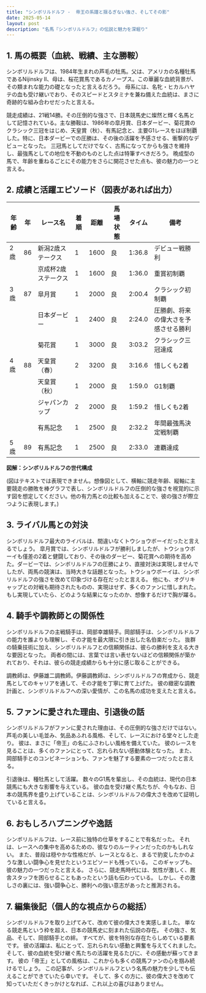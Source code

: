 ```yaml
---
title: "シンボリルドルフ -  帝王の系譜と揺るぎない強さ、そしてその影"
date: 2025-05-14
layout: post
description: "名馬『シンボリルドルフ』の伝説と魅力を深堀り"
---
```


## 1. 馬の概要（血統、戦績、主な勝鞍）

シンボリルドルフは、1984年生まれの芦毛の牡馬。父は、アメリカの名種牡馬であるNijinsky II、母は、桜花賞馬であるカノープス。この華麗な血統背景が、その類まれな能力の礎となったと言えるだろう。  母系には、名牝・ヒカルハヤテの血も受け継いでおり、そのスピードとスタミナを兼ね備えた血統は、まさに奇跡的な組み合わせだったと言える。

競走成績は、21戦14勝。その圧倒的な強さで、日本競馬史に燦然と輝く名馬として記憶されている。主な勝鞍は、1986年の皐月賞、日本ダービー、菊花賞のクラシック三冠をはじめ、天皇賞（秋）、有馬記念と、主要G1レースをほぼ制覇した。特に、日本ダービーでの圧勝は、その後の活躍を予感させる、衝撃的なデビューとなった。  三冠馬としてだけでなく、古馬になってからも強さを維持し、最強馬としての地位を不動のものとした点は特筆すべきだろう。  晩成型の馬で、年齢を重ねるごとにその能力をさらに開花させた点も、彼の魅力の一つと言える。


## 2. 成績と活躍エピソード（図表があれば出力）

| 年齢 | 年 | レース名                | 着順 | 距離 | 馬場状態 | タイム      | 備考                               |
|------|---|-------------------------|------|------|----------|-------------|------------------------------------|
| 2歳  | 86 | 新潟2歳ステークス         | 1    | 1600 | 良        | 1:36.8      | デビュー戦勝利                       |
|      |   | 京成杯2歳ステークス       | 1    | 1600 | 良        | 1:36.0      | 重賞初制覇                           |
| 3歳  | 87 | 皐月賞                  | 1    | 2000 | 良        | 2:00.4      | クラシック初制覇                     |
|      |   | 日本ダービー              | 1    | 2400 | 良        | 2:24.0      | 圧勝劇、将来の偉大さを予感させる勝利 |
|      |   | 菊花賞                  | 1    | 3000 | 良        | 3:03.2      | クラシック三冠達成                   |
| 4歳  | 88 | 天皇賞（春）              | 2    | 3200 | 良        | 3:16.6      | 惜しくも2着                           |
|      |   | 天皇賞（秋）              | 1    | 2000 | 良        | 1:59.0      | G1制覇                               |
|      |   | ジャパンカップ             | 2    | 2000 | 良        | 1:59.2      | 惜しくも2着                           |
|      |   | 有馬記念                | 1    | 2500 | 良        | 2:32.2      | 年間最強馬決定戦制覇                 |
| 5歳  | 89 | 有馬記念                | 1    | 2500 | 良        | 2:33.0      | 連覇達成                               |


**図解：シンボリルドルフの世代構成**

(図はテキストでは表現できません。想像図として、横軸に競走年齢、縦軸に主要競走の勝敗を棒グラフで表し、シンボリルドルフの圧倒的な強さを視覚的に示す図を想定してください。他の有力馬との比較も加えることで、彼の強さが際立つように表現します。)


## 3. ライバル馬との対決

シンボリルドルフ最大のライバルは、間違いなくトウショウボーイだったと言えるでしょう。  皐月賞では、シンボリルドルフが勝利しましたが、トウショウボーイも僅差の2着と健闘しており、その後のダービー、菊花賞への期待を高めた。ダービーでは、シンボリルドルフの圧勝により、直接対決は実現しませんでしたが、両馬の競演は、当時大きな話題となった。トウショウボーイは、シンボリルドルフの強さを改めて印象づける存在だったと言える。  他にも、オグリキャップとの対戦も期待されたものの、実現はせず、多くのファンに惜しまれた。もし実現していたら、どのような結果になったのか、想像するだけで胸が躍る。


## 4. 騎手や調教師との関係性

シンボリルドルフの主戦騎手は、岡部幸雄騎手。岡部騎手は、シンボリルドルフの能力を誰よりも理解し、その才能を最大限に引き出した名伯楽だった。  抜群の騎乗技術に加え、シンボリルドルフとの信頼関係は、彼らの勝利を支える大きな要因となった。  両者の間には、言葉では言い表せないほどの信頼関係が築かれており、それは、彼らの競走成績からも十分に感じ取ることができる。

調教師は、伊藤雄二調教師。伊藤調教師は、シンボリルドルフの育成から、競走馬としてのキャリアを通して、その才能を丁寧に育て上げた。  彼の緻密な調教計画と、シンボリルドルフへの深い愛情が、この名馬の成功を支えたと言える。


## 5. ファンに愛された理由、引退後の話

シンボリルドルフがファンに愛された理由は、その圧倒的な強さだけではない。  芦毛の美しい毛並み、気品あふれる風格、そして、レースにおける堂々とした走り。  彼は、まさに「帝王」の名にふさわしい風格を備えていた。  彼のレースを見ることは、多くのファンにとって、忘れられない感動体験となった。  また、岡部騎手とのコンビネーションも、ファンを魅了する要素の一つだったと言える。

引退後は、種牡馬として活躍。  数々のG1馬を輩出し、その血統は、現代の日本競馬にも大きな影響を与えている。  彼の血を受け継ぐ馬たちが、今もなお、日本の競馬界を盛り上げていることは、シンボリルドルフの偉大さを改めて証明していると言える。


## 6. おもしろハプニングや逸話

シンボリルドルフは、レース前に独特の仕草をすることで有名だった。  それは、レースへの集中を高めるための、彼なりのルーティンだったのかもしれない。  また、普段は穏やかな性格だが、レースとなると、まるで豹変したかのような激しい闘争心を見せたというエピソードも残っている。  このギャップも、彼の魅力の一つだったと言える。  さらに、競走馬時代には、気性が激しく、厩舎スタッフを困らせることもあったという話も伝わっている。  しかし、その激しさの裏には、強い闘争心と、勝利への強い意志があったと推測される。


## 7. 編集後記（個人的な視点からの総括）

シンボリルドルフを取り上げてみて、改めて彼の偉大さを実感しました。  単なる競走馬という枠を超え、日本の競馬史に刻まれた伝説の存在。  その強さ、気品、そして、岡部騎手との絆。  すべてが、彼を特別な存在たらしめている要素です。  彼の活躍は、私にとって、忘れられない感動と興奮を与えてくれました。  そして、彼の血統を受け継ぐ馬たちの活躍を見るたびに、その感動が蘇ってきます。  彼の「帝王」としての風格は、これからも多くの競馬ファンの心を掴み続けるでしょう。  この記事が、シンボリルドルフという名馬の魅力を少しでも伝えることができていたら幸いです。  そして、多くの方に、彼の偉大さを改めて知っていただくきっかけとなれば、これ以上の喜びはありません。

